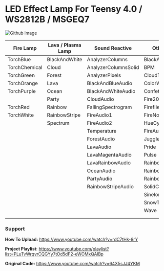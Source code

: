 # LED Effect Lamp For Teensy 4.0 / WS2812B / MSGEQ7
![Github Image](https://user-images.githubusercontent.com/77110859/126079820-e466e626-3ed6-4a38-a151-e06197d52e65.png)

| Fire Lamp                         | Lava / Plasma Lamp            | Sound Reactive            | Other Effects         |
| --------------------------------- | ----------------------------- | ------------------------- | --------------------- |
| TorchBlue						              | BlackAndWhite   		        | AnalyzerColumns	        |BlackAndWhiteNoise|
| TorchChemical					            | Cloud                         | AnalyzerColumnsSolid	    |BPM|
| TorchGreen					              | Forest			            | AnalyzerPixels			|CloudTwinkles|
| TorchOrange					              | Lava				            | BlackAndBlueAudio         |ColorWaves|
| TorchPurple					              | Ocean				            | BlackAndWhiteAudio        |Confetti|
|                                   | Party	                        | CloudAudio                |Fire2012WithPalette|
| TorchRed					                | Rainbow	                    | FallingSpectrogram          |Fireflies|
| TorchWhite					              | RainbowStripe			        | FireAudio1                |FireNoise|
|								                    | Spectrum		                | FireAudio2                |HueCycle|
                |								    | Temperature		            | FireAudio3                |IncandescentTwinkles|
|                                   |                               | ForestAudio               |Juggle|
|                                   |                               | LavaAudio                 |Pride|
|                                   |                               | LavaMagentaAudio          |Pulse|
|                                   |                               | LavaRainbowAudio          |Rainbow|
|                                   |                               | OceanAudio                |RainbowTwinkles|
|                                   |                               | PartyAudio                |RainbowWithGlitter|
|                                   |                               | RainbowStripeAudio        |SolidColor|
|                                   |                               |                           |Sinelon|
|                                   |                               |                           |SnowTwinkles|
|                                   |                               |                           |Wave|
|||||
|||||

### Support
**How To Upload:** https://www.youtube.com/watch?v=rdC7tHk-8rY

**Project Playlist:** https://www.youtube.com/playlist?list=PLuTvWrqvrCQGYy7tOd5dF2-eWOMxQAlBp

**Original Code:** https://www.youtube.com/watch?v=64X5sJJ4YKM
